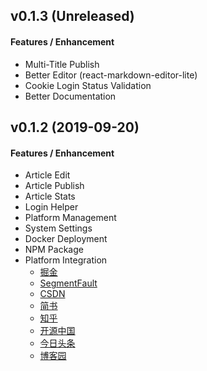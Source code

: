 ## v0.1.3 (Unreleased)

#### Features / Enhancement

- Multi-Title Publish
- Better Editor (react-markdown-editor-lite)
- Cookie Login Status Validation
- Better Documentation

## v0.1.2 (2019-09-20)

#### Features / Enhancement

- Article Edit
- Article Publish
- Article Stats 
- Login Helper
- Platform Management
- System Settings
- Docker Deployment
- NPM Package
- Platform Integration
    - [掘金](https://juejin.im)
    - [SegmentFault](https://segmentfault.com)
    - [CSDN](https://csdn.net)
    - [简书](https://jianshu.com)
    - [知乎](https://zhihu.com)
    - [开源中国](https://oschina.net)
    - [今日头条](https://toutiao.com)
    - [博客园](https://cnblogs.com)
